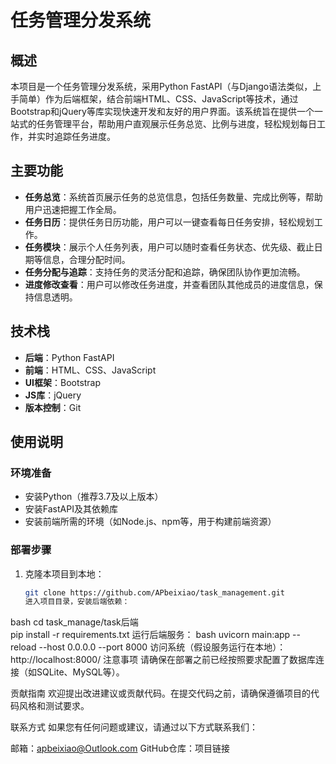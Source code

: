 # 任务管理分发系统  
  
## 概述  
  
本项目是一个任务管理分发系统，采用Python FastAPI（与Django语法类似，上手简单）作为后端框架，结合前端HTML、CSS、JavaScript等技术，通过Bootstrap和jQuery等库实现快速开发和友好的用户界面。该系统旨在提供一个一站式的任务管理平台，帮助用户直观展示任务总览、比例与进度，轻松规划每日工作，并实时追踪任务进度。  
  
## 主要功能  
  
- **任务总览**：系统首页展示任务的总览信息，包括任务数量、完成比例等，帮助用户迅速把握工作全局。  
- **任务日历**：提供任务日历功能，用户可以一键查看每日任务安排，轻松规划工作。  
- **任务模块**：展示个人任务列表，用户可以随时查看任务状态、优先级、截止日期等信息，合理分配时间。  
- **任务分配与追踪**：支持任务的灵活分配和追踪，确保团队协作更加流畅。  
- **进度修改查看**：用户可以修改任务进度，并查看团队其他成员的进度信息，保持信息透明。  
  
## 技术栈  
  
- **后端**：Python FastAPI  
- **前端**：HTML、CSS、JavaScript  
- **UI框架**：Bootstrap  
- **JS库**：jQuery  
- **版本控制**：Git  
  
## 使用说明  
  
### 环境准备  
  
- 安装Python（推荐3.7及以上版本）  
- 安装FastAPI及其依赖库  
- 安装前端所需的环境（如Node.js、npm等，用于构建前端资源）  
  
### 部署步骤  
  
1. 克隆本项目到本地：  
   ```bash  
   git clone https://github.com/APbeixiao/task_management.git
   进入项目目录，安装后端依赖：
bash
cd task_manage/task后端  
pip install -r requirements.txt
运行后端服务：
bash
uvicorn main:app --reload --host 0.0.0.0 --port 8000
访问系统（假设服务运行在本地）：
http://localhost:8000/
注意事项
请确保在部署之前已经按照要求配置了数据库连接（如SQLite、MySQL等）。

贡献指南
欢迎提出改进建议或贡献代码。在提交代码之前，请确保遵循项目的代码风格和测试要求。

联系方式
如果您有任何问题或建议，请通过以下方式联系我们：

邮箱：apbeixiao@Outlook.com
GitHub仓库：项目链接
